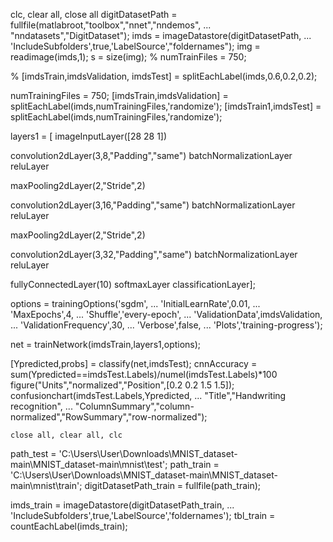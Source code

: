 clc, clear all, close all
digitDatasetPath = fullfile(matlabroot,"toolbox","nnet","nndemos", ...
    "nndatasets","DigitDataset");
imds = imageDatastore(digitDatasetPath, ...
    'IncludeSubfolders',true,'LabelSource',"foldernames");
img = readimage(imds,1);
s = size(img);
% numTrainFiles = 750;

% [imdsTrain,imdsValidation, imdsTest] = splitEachLabel(imds,0.6,0.2,0.2);


numTrainingFiles = 750;
[imdsTrain,imdsValidation] = splitEachLabel(imds,numTrainingFiles,'randomize');
[imdsTrain1,imdsTest] = splitEachLabel(imds,numTrainingFiles,'randomize');

 layers1 = [
 imageInputLayer([28 28 1])

 convolution2dLayer(3,8,"Padding","same")
 batchNormalizationLayer
 reluLayer

 maxPooling2dLayer(2,"Stride",2)

 convolution2dLayer(3,16,"Padding","same")
 batchNormalizationLayer
 reluLayer

 maxPooling2dLayer(2,"Stride",2)

 convolution2dLayer(3,32,"Padding","same")
 batchNormalizationLayer
 reluLayer

 fullyConnectedLayer(10)
 softmaxLayer
 classificationLayer];



options = trainingOptions('sgdm', ...
    'InitialLearnRate',0.01, ...
    'MaxEpochs',4, ...
    'Shuffle','every-epoch', ... 
    'ValidationData',imdsValidation, ...
    'ValidationFrequency',30, ...
    'Verbose',false, ...
    'Plots','training-progress');

net = trainNetwork(imdsTrain,layers1,options);


[Ypredicted,probs] = classify(net,imdsTest);
cnnAccuracy = sum(Ypredicted==imdsTest.Labels)/numel(imdsTest.Labels)*100
figure("Units","normalized","Position",[0.2 0.2 1.5 1.5]);
confusionchart(imdsTest.Labels,Ypredicted, ...
    "Title","Handwriting recognition", ...
    "ColumnSummary","column-normalized","RowSummary","row-normalized");






    close all, clear all, clc
path_test = 'C:\Users\User\Downloads\MNIST_dataset-main\MNIST_dataset-main\mnist\test';
path_train = 'C:\Users\User\Downloads\MNIST_dataset-main\MNIST_dataset-main\mnist\train';
digitDatasetPath_train = fullfile(path_train);

imds_train = imageDatastore(digitDatasetPath_train, ...
    'IncludeSubfolders',true,'LabelSource','foldernames');
tbl_train = countEachLabel(imds_train);
